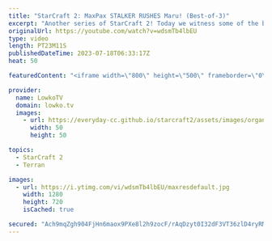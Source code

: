 ```yaml
---
title: "StarCraft 2: MaxPax STALKER RUSHES Maru! (Best-of-3)"
excerpt: "Another series of StarCraft 2! Today we witness some of the best players in the world clash in a best-of-3 series. A series of games between Maru, the five-time GSL champion and one of the most dominant Terrans in history, and MaxPax, the young Danish prodigy who has been making waves with his unconventional"
originalUrl: https://youtube.com/watch?v=wdsmTb4lbEU
type: video
length: PT23M11S
publishedDateTime: 2023-07-18T06:33:17Z
heat: 50

featuredContent: "<iframe width=\"800\" height=\"500\" frameborder=\"0\" src=\"https://www.youtube.com/embed/wdsmTb4lbEU\" allow=\"accelerometer; autoplay; encrypted-media; gyroscope; picture-in-picture\" allowfullscreen></iframe>"

provider:
  name: LowkoTV
  domain: lowko.tv
  images:
    - url: https://everyday-cc.github.io/starcraft2/assets/images/organizations/lowko.tv-50x50.jpg
      width: 50
      height: 50

topics:
  - StarCraft 2
  - Terran

images:
  - url: https://i.ytimg.com/vi/wdsmTb4lbEU/maxresdefault.jpg
    width: 1280
    height: 720
    isCached: true

secured: "Ach9mqZgh904FjHn6maox9PXe8l2h9zocF/rAqDzyt0I32dF3VT36zlD4ryRMZVXXPSeLCih5l9pklJM8oI0IlSA7DC24PnAhTNbW0CrDiKi+PeFv7A5w5PaxlQa8oSXEFXRPLO12y0+VYB5uqjOCbz3YLWQss2R3uvKr5rFIhS1MfwI+xATdlRr203zVsE+pINixqzpsQMch28MMYCAGlelDjM72maFEl6i4OYBfLzBg6M3yo29x7mnVwsLATqIwSY+BSrbmjrvC2Yc2JqQjLnezBq/lQwjtYwglwQ0Zpt1l/Tn1COri6f+3+I+7pN/x6vdkSaJ0uOCdYkysEecdsGEmzMY+oTKxCfkviN1iggknEMgx5R7DWmqaqUqxoOEf819IzlLHtgyymkQqduyJXIfkYywDK1jE+SXqZO5L/4=;IhEZiwANReyWEXmPoIQyHA=="
---
```


